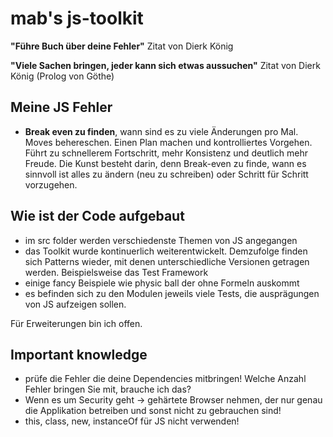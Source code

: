 # mab's js-toolkit

**"Führe Buch über deine Fehler"** Zitat von Dierk König

**"Viele Sachen bringen, jeder kann sich etwas aussuchen"** Zitat von Dierk König (Prolog von Göthe)

## Meine JS Fehler

- **Break even zu finden**, wann sind es zu viele Änderungen pro Mal.
  Moves behereschen. Einen Plan machen und kontrolliertes Vorgehen. Führt zu schnellerem Fortschritt, mehr 
  Konsistenz und deutlich mehr Freude.  Die Kunst besteht darin, denn Break-even zu finde, 
  wann es sinnvoll ist alles zu ändern (neu zu schreiben) oder Schritt für Schritt vorzugehen.
    
## Wie ist der Code aufgebaut

- im src folder werden verschiedenste Themen von JS angegangen
- das Toolkit wurde kontinuerlich weiterentwickelt. Demzufolge finden sich Patterns wieder, 
  mit denen unterschiedliche Versionen getragen werden. Beispielsweise das Test Framework 
- einige fancy Beispiele wie physic ball der ohne Formeln auskommt
- es befinden sich zu den Modulen jeweils viele Tests, die ausprägungen von JS aufzeigen sollen. 

Für Erweiterungen bin ich offen. 

## Important knowledge

- prüfe die Fehler die deine Dependencies mitbringen! Welche Anzahl Fehler bringen Sie mit, brauche ich das?
- Wenn es um Security geht -> gehärtete Browser nehmen, der nur genau die Applikation betreiben und sonst nicht zu gebrauchen sind!
- this, class, new, instanceOf für JS nicht verwenden!